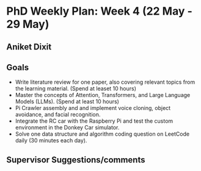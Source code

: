 # PhD Weekly Plan: Week 4 (22 May - 29 May) 
## Aniket Dixit


## Goals
- Write literature review for one paper, also covering relevant topics from the learning material. (Spend at leaset 10 hours)
- Master the concepts of Attention, Transformers, and Large Language Models (LLMs). (Spend at least 10 hours)
- Pi Crawler assembly and and implement voice cloning, object avoidance, and facial recognition.
- Integrate the RC car with the Raspberry Pi and test the custom environment in the Donkey Car simulator.
- Solve one data structure and algorithm coding question on LeetCode daily (30 minutes each day).


## Supervisor Suggestions/comments

